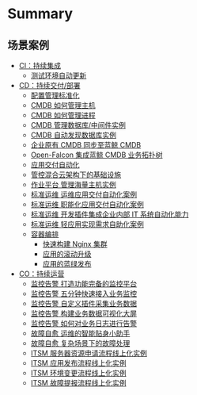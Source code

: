 # Summary

## 场景案例
* [CI：持续集成]()
    * [测试环境自动更新](CI/Pipeline_git_commit_to_stag.md)
* [CD：持续交付/部署]()
    * [配置管理标准化](CD/CMDB/Configuration_management_standardization.md)
    * [CMDB 如何管理主机](CD/CMDB/CMDB_management_hosts.md)
    * [CMDB 如何管理进程](CD/CMDB/CMDB_management_process.md)
    * [CMDB 管理数据库/中间件实例](CD/CMDB/CMDB_management_database_middleware.md)
    * [CMDB 自动发现数据库实例](CD/CMDB/CMDB_CI_auto_discovery_MySQL.md)
    * [企业原有 CMDB 同步至蓝鲸 CMDB](CD/CMDB/CMDB_integration.md)
    * [Open-Falcon 集成蓝鲸 CMDB 业务拓扑树](CD/CMDB/Openfalcon_cmdb_topo_tree.md)
    * [应用交付自动化](CD/Automation/Application_delivery_deployment_automation.md)
    * [管控混合云架构下的基础设施](CD/Automation/Hybrid_cloud_management.md)
    * [作业平台 管理海量主机实例](CD/Automation/Massive_host_control.md)
    * [标准运维 运维应用交付自动化案例](CD/Automation/application_deployment.md)
    * [标准运维 职能化应用交付自动化案例](CD/Automation/ops_half_automation.md)
    * [标准运维 开发插件集成企业内部 IT 系统自动化能力](CD/Automation/intergration_itil.md)
    * [标准运维 轻应用实现需求自助化案例](CD/Demand_self_service.md)
    * [容器编排]()
        * [快速构建 Nginx 集群](CD/BCS/Bcs_deploy_nginx_cluster.md)
        * [应用的滚动升级](CD/BCS/Bcs_app_Rolling_Update_Deployment.md)
        * [应用的蓝绿发布](CD/BCS/Bcs_blue_green_deployment.md)
* [CO：持续运营]()
    * [监控告警 打造功能完备的监控平台](6.0/监控平台/产品白皮书/quickstart/README.md)
    * [监控告警 五分钟快速接入业务监控](6.0/监控平台/产品白皮书/quickstart/best-practices.md)
    * [监控告警 自定义插件采集业务数据](6.0/监控平台/产品白皮书/functions/conf/plugins.md)
    * [监控告警 构建业务数据可视化大屏](6.0/监控平台/产品白皮书/functions/report/new_dashboard.md)
    * [监控告警 如何对业务日志进行告警](6.0/监控平台/产品白皮书/guide/keywords_event.md)
    * [故障自愈 运维的智能贴身小助手](6.0/故障自愈/产品白皮书/concepts/fta_solutions.md)
    * [故障自愈 复杂场景下的故障处理](6.0/故障自愈/产品白皮书/guide/ping_Unreachable_fault_replacement_package.md)
    * [ITSM 服务器资源申请流程线上化实例](CO/ITSM/Service_Request.md)
    * [ITSM 应用发布流程线上化实例](CO/ITSM/Release_Management.md)
    * [ITSM 环境变更流程线上化实例](CO/ITSM/Change_Management.md)
    * [ITSM 故障提报流程线上化实例](CO/ITSM/Incident_Management.md)
